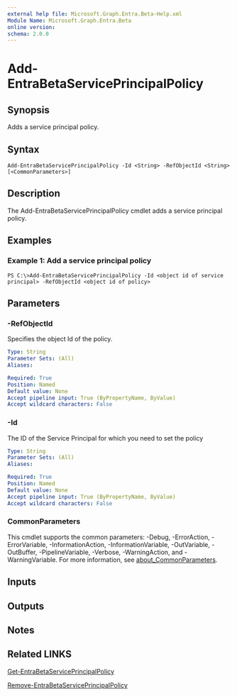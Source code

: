 ```yaml
---
external help file: Microsoft.Graph.Entra.Beta-Help.xml
Module Name: Microsoft.Graph.Entra.Beta
online version:
schema: 2.0.0
---
```


# Add-EntraBetaServicePrincipalPolicy

## Synopsis
Adds a service principal policy.

## Syntax

```
Add-EntraBetaServicePrincipalPolicy -Id <String> -RefObjectId <String> [<CommonParameters>]
```

## Description
The Add-EntraBetaServicePrincipalPolicy cmdlet adds a service principal policy.

## Examples

### Example 1: Add a service principal policy
```
PS C:\>Add-EntraBetaServicePrincipalPolicy -Id <object id of service principal> -RefObjectId <object id of policy>
```

## Parameters



### -RefObjectId
Specifies the object Id of the policy.

```yaml
Type: String
Parameter Sets: (All)
Aliases:

Required: True
Position: Named
Default value: None
Accept pipeline input: True (ByPropertyName, ByValue)
Accept wildcard characters: False
```

### -Id
The ID of the Service Principal for which you need to set the policy

```yaml
Type: String
Parameter Sets: (All)
Aliases:

Required: True
Position: Named
Default value: None
Accept pipeline input: True (ByPropertyName, ByValue)
Accept wildcard characters: False
```

### CommonParameters
This cmdlet supports the common parameters: -Debug, -ErrorAction, -ErrorVariable, -InformationAction, -InformationVariable, -OutVariable, -OutBuffer, -PipelineVariable, -Verbose, -WarningAction, and -WarningVariable. For more information, see [about_CommonParameters](https://go.microsoft.com/fwlink/?LinkID=113216).

## Inputs

## Outputs

## Notes

## Related LINKS

[Get-EntraBetaServicePrincipalPolicy]()

[Remove-EntraBetaServicePrincipalPolicy]()

